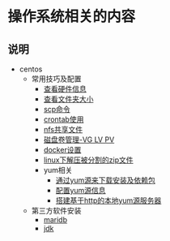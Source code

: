 # 操作系统相关的内容

## 说明

- centos
   - 常用技巧及配置
      - [查看硬件信息](./centos/常用技巧及配置/查看硬件信息.md)
      - [查看文件夹大小](./centos/常用技巧及配置/查看文件夹大小.md)
      - [scp命令](./centos/常用技巧及配置/scp命令.md)
      - [crontab使用](./centos/常用技巧及配置/crontab.md)
      - [nfs共享文件](./centos/常用技巧及配置/nfs共享文件.md)
      - [磁盘卷管理-VG LV PV](./centos/常用技巧及配置/磁盘卷管理-VG&LV&PV.md)
      - [docker设置](./centos/常用技巧及配置/docker设置.md)
      - [linux下解压被分割的zip文件](./centos/常用技巧及配置/linux下解压被分割的zip文件.md)
      - yum相关
         - [通过yum源来下载安装及依赖包](./centos/常用技巧及配置/yum相关/通过yum源来下载安装及依赖包.md)
         - [配置yum源信息](./centos/常用技巧及配置/yum相关/配置yum源信息.md)
         - [搭建基于http的本地yum源服务器](./centos/常用技巧及配置/yum相关/搭建基于http的本地yum源服务器.md)
   - 第三方软件安装
      - [maridb](./centos/第三方软件安装/maridb.md)
      - [jdk](./centos/第三方软件安装/jdk.md)